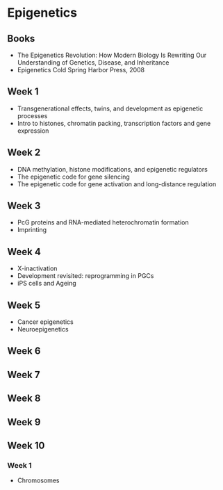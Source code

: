 # Epigenetics

## Books
* The Epigenetics Revolution: How Modern Biology Is Rewriting Our Understanding of Genetics, Disease, and Inheritance
* Epigenetics Cold Spring Harbor Press, 2008

## Week 1
* Transgenerational effects, twins, and development as epigenetic processes
* Intro to histones, chromatin packing, transcription factors and gene expression

## Week 2
* DNA methylation, histone modifications, and epigenetic regulators
* The epigenetic code for gene silencing
* The epigenetic code for gene activation and long-distance regulation

## Week 3
* PcG proteins and RNA-mediated heterochromatin formation
* Imprinting

## Week 4
* X-inactivation
* Development revisited: reprogramming in PGCs
* iPS cells and Ageing

## Week 5
* Cancer epigenetics
* Neuroepigenetics

## Week 6



## Week 7

## Week 8

## Week 9

## Week 10




### Week 1
* Chromosomes


